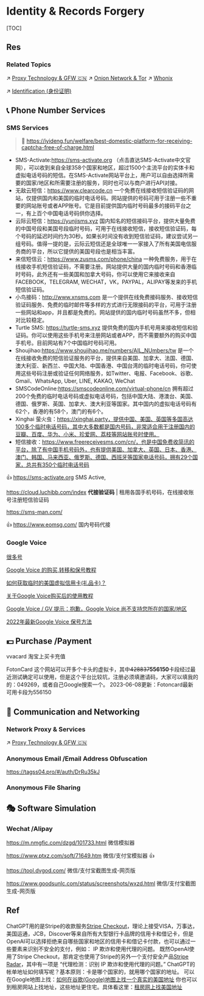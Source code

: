 # Identity & Records Forgery

[TOC]



## Res
### Related Topics
↗ [Proxy Technology & GFW 🇨🇳](../../../Network%20Security/Anonymous%20&%20Private%20Networks/Proxy%20Technology%20&%20GFW%20🇨🇳/Proxy%20Technology%20&%20GFW%20🇨🇳.md)
↗ [Onion Network & Tor](../../../Network%20Security/Anonymous%20&%20Private%20Networks/👺%20Routing%20Control/Onion%20Network%20&%20Tor/Onion%20Network%20&%20Tor.md)
↗ [Whonix](../../../../🔑%20CS%20Core/🥷🏼%20Operating%20Systems%20&%20Kernels%20(Engineering%20Part)/Linux%20(Derived%20From%20UNIX%20Family)/Linux%20Distros/🌀%20Debian%20Based%20Linux/Whonix.md)

↗ [Identification (身份证明)](../../🐺%20Risk%20Countermeasures%20&%20Security%20Control/Identity%20&%20Access%20Management%20(IAM)/Identification%20(身份证明)/Identification%20(身份证明).md)



## 📞 Phone Number Services
### SMS Services
> 🔗 https://iyideng.fun/welfare/best-domestic-platform-for-receiving-captcha-free-of-charge.html

- ﻿﻿SMS-Activate:https://sms-activate.org （点击直达SMS-Activate中文官网），可以收到来自全球358个国家和地区，超过1500个主流平台的实体卡和虚拟电话号码的短信。在SMS-Activate网站平台上，用户可以自由选择所需要的国家/地区和所需要注册的服务，同时也可以与商户进行API对接。
- ﻿无敌云短信：https://www.clearcode.cn  一个免费在线接收短信验证码的网站，仅提供国内和美国的临时电话号码。网站提供的号码可用于注册一些不重要的网站账号或者APP账号。它是目前提供国内临时号码最多的接码平台之一，有上百个中国电话号码供你选择。
- ﻿云际云短信：https://yunjisms.xyz 国内知名的短信接码平台，提供大量免费的中国号段和美国号段临时号码，可用于在线接收短信，接收短信验证码，每个号码的延迟时间约为30秒。如果长时间没有收到短信验证码，建议尝试另一组号码。值得一提的是，云际云短信还是全球唯一一家接入了所有美国电信服务商的平台，所以它提供的美国号段也是相当丰富。
- ﻿来信短信云：https://www.zusms.com/phone/china 一种免费服务，用于在线接收手机短信验证码，不需要注册。网站提供大量的国内临时号码和香港临时号码，此外还有一些美国和加拿大号码，你可以使用它来接收来自FACEBOOK，TELEGRAM, WECHAT，VK，PAYPAL，ALIPAY等发来的手机短信验证码。
- ﻿小鸟接码：http://www.xnsms.com 是一个提供在线免费接码服务、接收短信验证码服务、免费的临时邮件等多样的方式进行无限接码的平台，可用于注册一些网站和app，并且都是免费的。网站提供的国内临时号码虽然不多，但相对比较稳定。
- ﻿﻿Turtle SMS: https://turtle-sms.xyz 提供免费的国内手机号用来接收短信和验证码。你可以使用这些手机号来注册网站或者APP，而不需要额外的购买中国手机号。目前网站有7个中国临时号码可用。
- Shoujihao:https://www.shoujihao.me/numbers/AIL_NUmbers/tw 是一个在线接收免费的短信验证服务的平台，提供来自美国、加拿大、法国、德国、澳大利亚、新西兰、中国大陆、中国香港、中国台湾的临时电话号码，你可使用这些号码注册或验证任何网络服务，如Twitter、电报、Facebook、谷歌、Gmail、WhatsApp, Uber, LINE, KAKAO, WeChat
- ﻿﻿SMSCodeOnline:https://smscodeonline.com/virtual-phone/cn 拥有超过200个免费的临时电话号码或虚拟电话号码，包括中国大陆、港澳台、美国、德国、俄罗斯、英国、加拿大、澳大利亚等国家。其中国内的虚拟电话号码有62个，香港的有58个，澳门的有6个。
- ﻿Xinghai 萤火虫：https://xinghai.party，提供中国、美国、英国等多国高达100多个临时电话号码，其中大多数都是国内号码，非常适合用于注册国内的豆瓣、百度、华为、小米、珍爱网、荔枝等网站账号时使用。
- ﻿短信接收：https://www.freereceivesms.com/cn/，也是中国免费收简讯的平台，除了有中国手机号码外，也有提供美国、加拿大、英国、日本、香港、澳门、韩国、马来西亚、俄罗斯、德国、西班牙等国家电话号码，拥有29个国家，总共有350个临时电话号码

👍 https://sms-activate.org
SMS Active, 

https://cloud.luchibb.com/index
**代接验证码** | 租用各国手机号码，在线接收账号注册短信验证码

https://sms-man.com/

👍 https://www.eomsg.com/
国内号码代接


### Google Voice
[很多号](https://www.henduohao.com/product/1065.html)

[Google Voice 的购买,转移和保号教程](https://www.kuajingyuan.com/buy-google-voice-number-and-transfer-fund-keep-it)

[如何获取临时的美国虚拟信用卡(礼品卡)？](https://www.kuajingyuan.com/how-to-acquire-an-us-virtual-prepaid-card)

[关于Google Voice购买后的使用教程](https://www.myggpark.com/google-voice-teaching-course/) 

[Google Voice / GV 提示：抱歉，Google Voice 尚不支持您所在的国家/地区](https://www.winvps.eu/6583/)

[2022年最新Google Voice 保号方法](https://www.henduohao.com/a/how-to-keep-google-voice-account) 



## 💵 Purchase /Payment
vvacard
淘宝上买卡充值

FotonCard
这个网站可以开多个卡头的虚拟卡，其中~~428837~~**556150**卡段经过最近测试确定可以使用，但是这个平台比较坑，注册必须填邀请码，大家可以填我的的：049269，或者自己Google搜索一个。
2023-06-08更新：Fotoncard最新可用卡段为556150



## 🛜 Communication and Networking
### Network Proxy & Services
↗ [Proxy Technology & GFW 🇨🇳](../../../Network%20Security/Anonymous%20&%20Private%20Networks/Proxy%20Technology%20&%20GFW%20🇨🇳/Proxy%20Technology%20&%20GFW%20🇨🇳.md)


### Anonymous Email /Email Address Obfuscation
https://tagss04.pro/#/auth/DrRu35kJ


### Anonymous File Sharing



## 🎭 Software Simulation
### Wechat /Alipay
https://m.nmgfic.com/dzgd/101733.html
微信模拟器

https://www.ptxz.com/soft/71649.htm
微信/支付宝模拟器 👍

https://tool.dvgod.com/
微信/支付宝截图生成-网页版

https://www.goodsunlc.com/status/screenshots/wxzd.html
微信/支付宝截图生成-网页版



## Ref
[注册国际版抖音TikTok方法,最后2种最靠谱，100%成功注册tiktok永久有效！ - 乌鸦哥的文章 - 知乎]: https://zhuanlan.zhihu.com/p/533668787

[大陆地区可以用的tiktok？香港可以用tiktok吗？]: https://www.xkuajing.com/ardetails/1676087.html

[2023虚拟信用卡无限开卡技术与平台汇总]: https://medium.com/@lookess/2023虚拟信用卡无限开卡技术与平台汇总-f56344f59bb1

[那些可以给ChatGPT Plus以及OpenAI充值付款的虚拟信用卡]: https://vpsxb.net/4182/
ChatGPT用的是Stripe的收款服务[Stripe Checkout](https://stripe.com/zh-cn-us/payments/checkout)，理论上接受VISA，万事达，美国运通，JCB，Discover等来自所有大型银行卡品牌的信用卡和借记卡，但是OpenAI可以选择拒绝来自哪些国家和地区的信用卡和借记卡付款，也可以通过一些要素来识别不安全的支付，例如： IP 欺诈和使用代理的问题。
既然OpenAI使用了Stripe Checkout，那肯定也使用了Stripe的另外一个支付安全产品[Stripe Radar](https://stripe.com/zh-cn-us/radar)，其中有一项是 “代理检测：识别 IP 欺诈和使用代理的问题。”
ChatGPT的帐单地址如何填写呢？基本原则：卡是哪个国家的，就用哪个国家的地址。 
可以在Google地图上找：[如何在谷歌(Google)地图上找一个真实的美国地址](https://www.vpsdawanjia.com/2594.html)
你也可以到租房网站上找地址，这些地址更住宅。具体看这里：[租房网上找美国地址](https://www.vpsdawanjia.com/6220.html#%E8%B4%A6%E5%8D%95%E5%9C%B0%E5%9D%80)

[chatGPT注册和防止封号相关整理]: https://www.jarvisw.com/?page_id=1620
